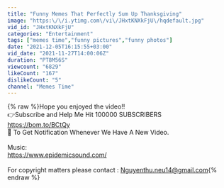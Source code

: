```yaml
---
title: "Funny Memes That Perfectly Sum Up Thanksgiving"
image: "https:\/\/i.ytimg.com\/vi\/JHxtKNXkFjU\/hqdefault.jpg"
vid_id: "JHxtKNXkFjU"
categories: "Entertainment"
tags: ["memes time","funny pictures","funny photos"]
date: "2021-12-05T16:15:55+03:00"
vid_date: "2021-11-27T14:00:06Z"
duration: "PT8M56S"
viewcount: "6829"
likeCount: "167"
dislikeCount: "5"
channel: "Memes Time"
---
```

{% raw %}Hope you enjoyed the video!!<br />👉Subscribe and Help Me Hit 100000 SUBSCRIBERS<br /><a rel="nofollow" target="blank" href="https://bom.to/BCtQy">https://bom.to/BCtQy</a><br />🔔 To Get Notification Whenever We Have A New Video.<br /><br />Music:<br /><a rel="nofollow" target="blank" href="https://www.epidemicsound.com/">https://www.epidemicsound.com/</a><br /><br />For copyright matters please contact : Nguyenthu.neu14@gmail.com{% endraw %}
